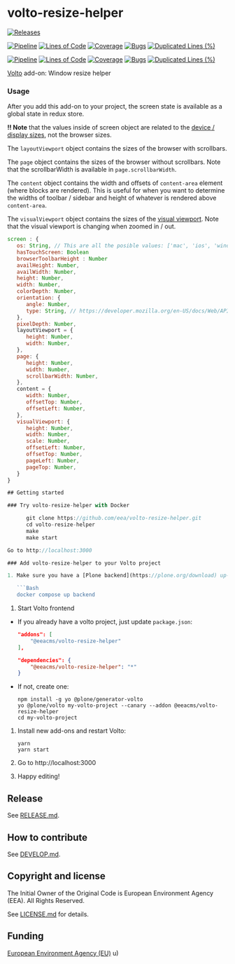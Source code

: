# volto-resize-helper

[![Releases](https://img.shields.io/github/v/release/eea/volto-resize-helper)](https://github.com/eea/volto-resize-helper/releases)

[![Pipeline](https://ci.eionet.europa.eu/buildStatus/icon?job=volto-addons%2Fvolto-resize-helper%2Fmaster&subject=master)](https://ci.eionet.europa.eu/view/Github/job/volto-addons/job/volto-resize-helper/job/master/display/redirect)
[![Lines of Code](https://sonarqube.eea.europa.eu/api/project_badges/measure?project=volto-resize-helper-master&metric=ncloc)](https://sonarqube.eea.europa.eu/dashboard?id=volto-resize-helper-master)
[![Coverage](https://sonarqube.eea.europa.eu/api/project_badges/measure?project=volto-resize-helper-master&metric=coverage)](https://sonarqube.eea.europa.eu/dashboard?id=volto-resize-helper-master)
[![Bugs](https://sonarqube.eea.europa.eu/api/project_badges/measure?project=volto-resize-helper-master&metric=bugs)](https://sonarqube.eea.europa.eu/dashboard?id=volto-resize-helper-master)
[![Duplicated Lines (%)](https://sonarqube.eea.europa.eu/api/project_badges/measure?project=volto-resize-helper-master&metric=duplicated_lines_density)](https://sonarqube.eea.europa.eu/dashboard?id=volto-resize-helper-master)

[![Pipeline](https://ci.eionet.europa.eu/buildStatus/icon?job=volto-addons%2Fvolto-resize-helper%2Fdevelop&subject=develop)](https://ci.eionet.europa.eu/view/Github/job/volto-addons/job/volto-resize-helper/job/develop/display/redirect)
[![Lines of Code](https://sonarqube.eea.europa.eu/api/project_badges/measure?project=volto-resize-helper-develop&metric=ncloc)](https://sonarqube.eea.europa.eu/dashboard?id=volto-resize-helper-develop)
[![Coverage](https://sonarqube.eea.europa.eu/api/project_badges/measure?project=volto-resize-helper-develop&metric=coverage)](https://sonarqube.eea.europa.eu/dashboard?id=volto-resize-helper-develop)
[![Bugs](https://sonarqube.eea.europa.eu/api/project_badges/measure?project=volto-resize-helper-develop&metric=bugs)](https://sonarqube.eea.europa.eu/dashboard?id=volto-resize-helper-develop)
[![Duplicated Lines (%)](https://sonarqube.eea.europa.eu/api/project_badges/measure?project=volto-resize-helper-develop&metric=duplicated_lines_density)](https://sonarqube.eea.europa.eu/dashboard?id=volto-resize-helper-develop)

[Volto](https://github.com/plone/volto) add-on: Window resize helper

### Usage

After you add this add-on to your project, the screen state is available as a global state in redux store.

**!! Note** that the values inside of screen object are related to the [device / display sizes](https://developer.mozilla.org/en-US/docs/Web/API/Screen), not the browser sizes.

The `layoutViewport` object contains the sizes of the browser with scrollbars.

The `page` object contains the sizes of the browser without scrollbars. Note that the scrollbarWidth is available in `page.scrollbarWidth`.

The `content` object contains the width and offsets of `content-area` element (where blocks are rendered). This is useful for when you want to determine the widths of toolbar / sidebar and height of whatever is rendered above `content-area`.

The `visualViewport` object contains the sizes of the [visual viewport](https://developer.mozilla.org/en-US/docs/Web/API/VisualViewport). Note that the visual viewport is changing when zoomed in / out.

```js
screen : {
   os: String, // This are all the posible values: ['mac', 'ios', 'windows', 'android', 'linux', 'mobile', 'unknown']
   hasTouchScreen: Boolean
   browserToolbarHeight : Number
   availHeight: Number,
   availWidth: Number,
   height: Number,
   width: Number,
   colorDepth: Number,
   orientation: {
      angle: Number,
      type: String, // https://developer.mozilla.org/en-US/docs/Web/API/ScreenOrientation/type
   },
   pixelDepth: Number,
   layoutViewport = {
      height: Number,
      width: Number,
   },
   page: {
      height: Number,
      width: Number,
      scrollbarWidth: Number,
   },
   content = {
      width: Number,
      offsetTop: Number,
      offsetLeft: Number,
   },
   visualViewport: {
      height: Number,
      width: Number,
      scale: Number,
      offsetLeft: Number,
      offsetTop: Number,
      pageLeft: Number,
      pageTop: Number,
   }
}

## Getting started

### Try volto-resize-helper with Docker

      git clone https://github.com/eea/volto-resize-helper.git
      cd volto-resize-helper
      make
      make start

Go to http://localhost:3000

### Add volto-resize-helper to your Volto project

1. Make sure you have a [Plone backend](https://plone.org/download) up-and-running at http://localhost:8080/Plone

   ```Bash
   docker compose up backend
   ```

1. Start Volto frontend

* If you already have a volto project, just update `package.json`:

   ```JSON
   "addons": [
       "@eeacms/volto-resize-helper"
   ],

   "dependencies": {
       "@eeacms/volto-resize-helper": "*"
   }
   ```

* If not, create one:

   ```
   npm install -g yo @plone/generator-volto
   yo @plone/volto my-volto-project --canary --addon @eeacms/volto-resize-helper
   cd my-volto-project
   ```

1. Install new add-ons and restart Volto:

   ```
   yarn
   yarn start
   ```

1. Go to http://localhost:3000

1. Happy editing!

## Release

See [RELEASE.md](https://github.com/eea/volto-resize-helper/blob/master/RELEASE.md).

## How to contribute

See [DEVELOP.md](https://github.com/eea/volto-resize-helper/blob/master/DEVELOP.md).

## Copyright and license

The Initial Owner of the Original Code is European Environment Agency (EEA).
All Rights Reserved.

See [LICENSE.md](https://github.com/eea/volto-resize-helper/blob/master/LICENSE.md) for details.

## Funding

[European Environment Agency (EU)](http://eea.europa.eu)
u)
